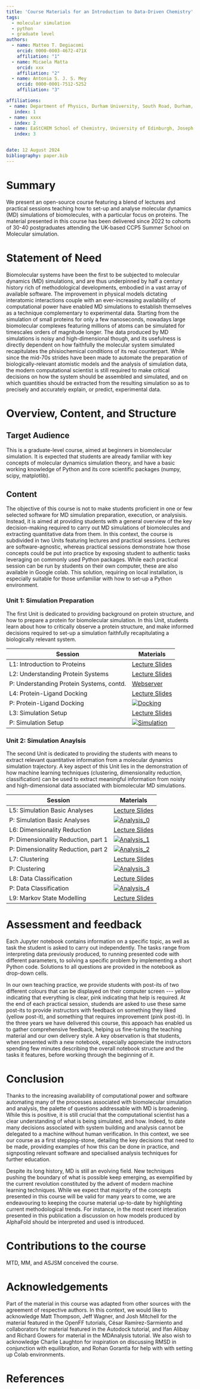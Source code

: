 ```yaml
---
title: 'Course Materials for an Introduction to Data-Driven Chemistry'
tags:
  - molecular simulation
  - python
  - graduate level
authors:
  - name: Matteo T. Degiacomi
    orcid: 0000-0003-4672-471X 
    affiliation: "1"
  - name: Micaela Matta
    orcid: xxx
    affiliation: "2"  
  - name: Antonia S. J. S. Mey
    orcid: 0000-0001-7512-5252
    affiliation: "3"

affiliations:
 - name: Department of Physics, Durham University, South Road, Durham, DH1 3LE, United Kingdom 
   index: 1 
 - name: xxxx
   index: 2
 - name: EaStCHEM School of Chemistry, University of Edinburgh, Joseph Black Building, David Brewster Road, Edinburgh, EH9 3FJ, United Kingdom 
   index: 3


date: 12 August 2024
bibliography: paper.bib
---
```


# Summary

We present an open-source course featuring a blend of lectures and practical sessions teaching how to set-up and analyse molecular dynamics (MD) simulations of biomolecules, with a particular focus on proteins. The material presented in this course has been delivered since 2022 to cohorts of 30-40 postgraduates attending the UK-based CCP5 Summer School on Molecular simulation.

# Statement of Need

Biomolecular systems have been the first to be subjected to molecular dynamics (MD) simulations, and are thus underpinned by half a century history rich of methodological developments, embodied in a vast array of available software. The improvement in physical models dictating interatomic interactions couple with an ever-increasing availability of computational power have enabled MD simulations to establish themselves as a technique complementary to experimental data. Starting from the simulation of small proteins for only a few nanoseconds, nowadays large biomolecular complexes featuring millions of atoms can be simulated for timescales orders of magnitude longer. The data produced by MD simulations is noisy and high-dimensional though, and its usefulness is directly dependent on how faithfully the molecular system simulated recapitulates the phisiochemical conditions of its real counterpart.
While since the mid-70s strides have been made to automate the preparation of biologically-relevant atomistic models and the analysis of simulation data, the modern computational scientist is still required to make critical decisions on how the system should be assembled and simulated, and on which quantities should be extracted from the resulting simulation so as to precisely and accurately explain, or predict, experimental data.

# Overview, Content, and Structure

## Target Audience 

This is a graduate-level course, aimed at beginners in biomolecular simulation. It is expected that students are already familiar with key concepts of molecular dynamics simulation theory, and have a basic working knowledge of Python and its core scientific packages (numpy, scipy, matplotlib).

## Content

The objective of this course is not to make students proficient in one or few selected software for MD simulation preparation, execution, or analysisis. Instead, it is aimed at providing students with a general overview of the key decision-making required to carry out MD simulations of biomolecules and extracting quantitative data from them. In this context, the course is subdivided in two Units featuring lectures and practical sessions. Lectures are software-agnostic, whereas practical sessions demonstrate how those concepts could be put into practice by exposing student to authentic tasks leveraging on commonly used Python packages. While each practical session can be run by students on their own computer, these are also available in Google colab. This solution, requiring on local installation, is especially suitable for those unfamiliar with how to set-up a Python environment.

### Unit 1: Simulation Preparation

The first Unit is dedicated to providing background on protein structure, and how to prepare a protein for biomolecular simulation. In this Unit, students learn about how to critically observe a protein structure, and make informed decisions required to set-up a simulation faithfully recapitulating a biologically relevant system.

| Session                            | Materials |
|------------------------------------|-----------|
| L1: Introduction to Proteins | [Lecture Slides](https://github.com/CCPBioSim/Into_to_MD_simulation_and_analysis/blob/main/1_Introduction/Lecture_1_Introduction.pdf) | 
| L2: Understanding Protein Systems | [Lecture Slides](https://github.com/CCPBioSim/Into_to_MD_simulation_and_analysis/blob/main/2_Protein_Preparation/Lecture_2_Protein_Prep.pdf)
| P: Understanding Protein Systems, contd. | [Webserver](https://server.poissonboltzmann.org/pdb2pqr)|
| L4: Protein-Ligand Docking                 |  [Lecture Slides](https://github.com/CCPBioSim/Into_to_MD_simulation_and_analysis/blob/main/3_Docking/Lecture_3_Docking.pdf)| 
| P: Protein-Ligand Docking                 |  [![Docking](https://colab.research.google.com/assets/colab-badge.svg)](https://colab.research.google.com/github/CCPBioSim/Into_to_MD_simulation_and_analysis/blob/main/3_Docking/3_Docking.ipynb)| 
| L3: Simulation Setup          | [Lecture Slides](https://github.com/CCPBioSim/Into_to_MD_simulation_and_analysis/blob/main/4_Simulation_Setup/Lecture_4_Simulation_setup.pdf) |
| P: Simulation Setup          | [![Simulation](https://colab.research.google.com/assets/colab-badge.svg)](https://colab.research.google.com/github/CCPBioSim/Into_to_MD_simulation_and_analysis/blob/main/4_Simulation_Setup/4_Simulation_Setup.ipynb) |


### Unit 2: Simulation Anaylsis

The second Unit is dedicated to providing the students with means to extract relevant quantitative information from a molecular dynamics simulation trajectory. A key aspect of this Unit lies in the demonstration of how machine learning techniques (clustering, dimensionality reduction, classification) can be used to extract meaningful information from noisty and high-dimensional data associated with biomolecular MD simulations.

| Session                                             | Materials |
|-----------------------------------------------------|-----------|
| L5: Simulation Basic Analyses             | [Lecture Slides](5_Analysis_MDAnalysis/Lecture_5_Analysis_MDAnalysis.pdf)|
| P: Simulation Basic Analyses             | [![Analysis_0](https://colab.research.google.com/assets/colab-badge.svg)](https://colab.research.google.com/github/CCPBioSim/Into_to_MD_simulation_and_analysis/blob/main/5_Analysis_MDAnalysis/5_Analysis_MDAnalysis.ipynb)|
| L6: Dimensionality Reduction                  | [Lecture Slides](https://github.com/CCPBioSim/Into_to_MD_simulation_and_analysis/blob/main/6_Analysis_DR/Lecture_6_DR.pdf)  |
| P: Dimensionality Reduction, part 1           |  [![Analysis_1](https://colab.research.google.com/assets/colab-badge.svg)](https://colab.research.google.com/github/CCPBioSim/Into_to_MD_simulation_and_analysis/blob/main/6_Analysis_DR/6_Analysis_part1.ipynb)|
| P: Dimensionality Reduction, part 2           | [![Analysis_2](https://colab.research.google.com/assets/colab-badge.svg)](https://colab.research.google.com/github/CCPBioSim/Into_to_MD_simulation_and_analysis/blob/main/6_Analysis_DR/6_Analysis_part2.ipynb)|
| L7: Clustering   | [Lecture Slides](https://github.com/CCPBioSim/Into_to_MD_simulation_and_analysis/blob/main/7_Analysis_clustering/Lecture_7_Clustering.pdf)|
| P: Clustering   | [![Analysis_3](https://colab.research.google.com/assets/colab-badge.svg)](https://colab.research.google.com/github/CCPBioSim/Into_to_MD_simulation_and_analysis/blob/main/7_Analysis_clustering/7_clustering.ipynb) |
| L8: Data Classification    | [Lecture Slides](https://github.com/CCPBioSim/Into_to_MD_simulation_and_analysis/blob/main/8_Analysis_classification/Lecture_8_classification.pdf) | 
| P: Data Classification  | [![Analysis_4](https://colab.research.google.com/assets/colab-badge.svg)](https://colab.research.google.com/github/CCPBioSim/Into_to_MD_simulation_and_analysis/blob/main/8_Analysis_classification/1_classification.ipynb) |
| L9: Markov State Modelling  | [Lecture Slides](https://github.com/CCPBioSim/Into_to_MD_simulation_and_analysis/blob/main/9_Analysis_MSM/Lecture_9_MSM.pdf) |


# Assessment and feedback

Each Jupyter notebook contains information on a specific topic, as well as task the student is asked to carry out independently. The tasks range from interpreting data previously produced, to running presented code with different parameters, to solving a specific problem by implementing a short Python code. Solutions to all questions are provided in the notebook as drop-down cells.

In our own teaching practice, we provide students with post-its of two different colours that can be displayed on their computer screen --- yellow indicating that everything is clear, pink indicating that help is required. At the end of each practical session, studends are asked to use these same post-its to provide instructors with feedback on something they liked (yellow post-it), and something that requires improvement (pink post-it). In the three years we have delivered this course, this appoach has enabled us to gather comprehensive feedback, helping us fine-tuning the teaching material and our own delivery style. A key observation is that students, when presented with a new notebook, especially appreciate the instructors spending few minutes describing the overall notebook structure and the tasks it features, before working through the beginning of it.


# Conclusion

Thanks to the increasing availability of computational power and software automating many of the processes associated with biomolecular simulation and analysis, the palette of questions addressable with MD is broadening. While this is positive, it is still crucial that the computational scientist has a clear understanding of what is being simulated, and how. Indeed, to date many decisions associated with system building and analysis cannot be delegated to a machine without human verification. In this context, we see our course as a first stepping-stone, detailing the key decisions that need to be made, providing examples of how this can be done in practice, and signposting relevant software and specialised analysis techniques for further education.

Despite its long history, MD is still an evolving field. New techniques pushing the boundary of what is possible keep emerging, as exemplified by the current revolution constituted by the advent of modern machine learning techniques. While we expect that majority of the concepts presented in this course will be valid for many years to come, we are endeavouring to keeping the course material up-to-date by highlighting current methodological trends. For instance, in the most recent interation presented in this publication a discussion on how models produced by AlphaFold should be interpreted and used is introduced.


# Contributions to the course

MTD, MM, and ASJSM conceived the course.

# Acknowledgements 

Part of the material in this course was adapted from other sources with the agreement of respective authors. In this context, we would like to acknowledge Matt Thompson, Jeff Wagner, and Josh Mitchell for the material featured in the OpenFF tutorials, César Ramírez-Sarmiento and collaborators for material featured in the Autodock tutorial, and Ifan Alibay and Richard Gowers for material in the MDAnalysis tutorial. We also wish to acknowledge Charlie Laughton for inspiration on discussing RMSD in conjunction with equilibration, and Rohan Gorantla for help with with setting up Colab environments.

# References
